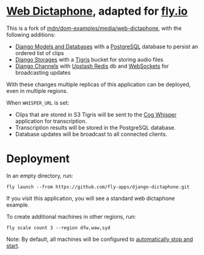 # [Web Dictaphone](http://todomvc.com), adapted for [fly.io](https://fly.io/)

This is a fork of [mdn/dom-examples/media/web-dictaphone](https://github.com/mdn/dom-examples/tree/main/media/web-dictaphone#readme), with the following additions:

 * <a href="https://docs.djangoproject.com/en/5.1/topics/db/">Django Models and Databases</a> with a <a href="https://www.postgresql.org/">PostgreSQL</a> database to persist an ordered list of clips
* <a href="https://django-storages.readthedocs.io/en/latest/">Django Storages</a> with a <a href="https://www.tigrisdata.com/">Tigris</a> bucket for storing audio files
* <a href="https://channels.readthedocs.io/en/latest/">Django Channels</a> with <a href="https://upstash.com/">Upstash Redis</a> db and <a href="https://developer.mozilla.org/en-US/docs/Web/API/WebSockets_API">WebSockets</a> for broadcasting updates</a>

With these changes multiple replicas of this application can be deployed, even in multiple regions.

 <p>When <code>WHISPER_URL</code> is set:</p>

<ul>
  <li>Clips that are stored in S3 Tigris will be sent to the <a href="https://github.com/rubys/cog-whisper/?tab=readme-ov-file#whisper-on-fly-gpus">Cog Whisper</a> application for transcription.</li>
  <li>Transcription results will be stored in the PostgreSQL database.</li>
  <li>Database updates will be broadcast to all connected clients.</li>
</ul>


# Deployment

In an empty directory, run:

```
fly launch --from https://github.com/fly-apps/django-dictaphone.git
```

If you visit this application, you will see a standard web dictaphone example.

To create additional machines in other regions, run:

```
fly scale count 3 --region dfw,waw,syd
```

Note: By default, all machines will be configured to [automatically stop and start](https://fly.io/docs/apps/autostart-stop/).
